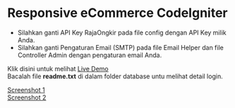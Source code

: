 # Responsive eCommerce CodeIgniter

- Silahkan ganti API Key RajaOngkir pada file config dengan API Key milik Anda.
- Silahkan ganti Pengaturan Email (SMTP) pada file Email Helper dan file Controller Admin dengan pengaturan email Anda.

Klik disini untuk melihat [Live Demo](https://demo-ecommerce-1.zamanet.com) <br>
Bacalah file <b>readme.txt</b> di dalam folder database untu melihat detail login.

[Screenshot 1](https://zamanet.com/images/Screenshot_1.jpg) <br>
[Screenshot 2](https://zamanet.com/images/Screenshot_2.jpg) <br>
